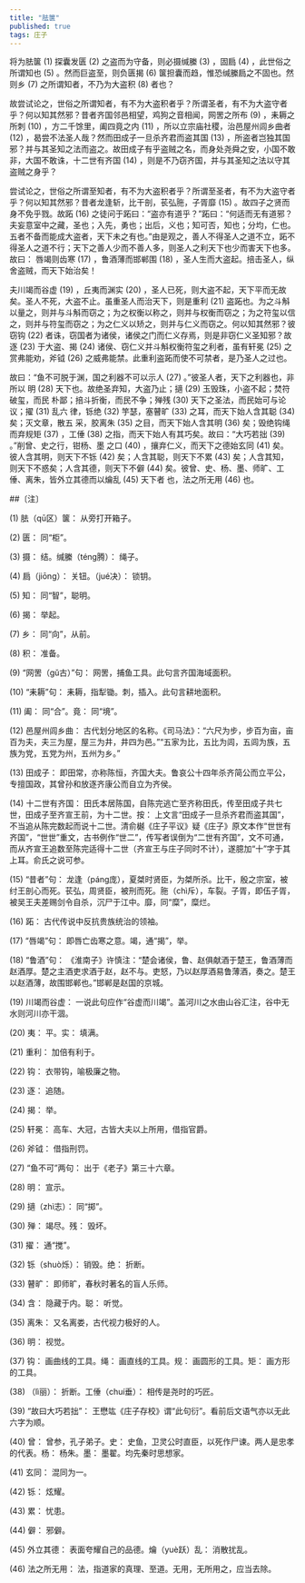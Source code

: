 ```yaml
---
title: "胠箧"
published: true
tags: 庄子
---
```


将为胠箧 (1) 探囊发匮 (2) 之盗而为守备，则必摄缄縢 (3) ，固扃 (4) ，此世俗之所谓知也 (5) 。然而巨盗至，则负匮揭 (6) 箧担囊而趋，惟恐缄縢扃之不固也。然则乡 (7) 之所谓知者，不乃为大盗积 (8) 者也？

故尝试论之，世俗之所谓知者，有不为大盗积者乎？所谓圣者，有不为大盗守者乎？何以知其然邪？昔者齐国邻邑相望，鸡狗之音相闻，网罟之所布 (9) ，耒耨之所刺 (10) ，方二千馀里，阖四竟之内 (11) ，所以立宗庙社稷，治邑屋州闾乡曲者 (12) ，曷尝不法圣人哉？然而田成子一旦杀齐君而盗其国 (13) ，所盗者岂独其国邪？并与其圣知之法而盗之。故田成子有乎盗贼之名，而身处尧舜之安，小国不敢非，大国不敢诛，十二世有齐国 (14) ，则是不乃窃齐国，并与其圣知之法以守其盗贼之身乎？

尝试论之，世俗之所谓至知者，有不为大盗积者乎？所谓至圣者，有不为大盗守者乎？何以知其然邪？昔者龙逢斩，比干剖，苌弘胣，子胥靡 (15) 。故四子之贤而身不免乎戮。故跖 (16) 之徒问于跖曰：“盗亦有道乎？”跖曰：“何适而无有道邪？夫妄意室中之藏，圣也；入先，勇也；出后，义也；知可否，知也；分均，仁也。五者不备而能成大盗者，天下未之有也。”由是观之，善人不得圣人之道不立，跖不得圣人之道不行；天下之善人少而不善人多，则圣人之利天下也少而害天下也多。故曰： 唇竭则齿寒 (17) ，鲁酒薄而邯郸围 (18) ，圣人生而大盗起。掊击圣人，纵舍盗贼，而天下始治矣！

夫川竭而谷虚 (19) ，丘夷而渊实 (20) ，圣人已死，则大盗不起，天下平而无故矣。圣人不死，大盗不止。虽重圣人而治天下，则是重利 (21) 盗跖也。为之斗斛以量之，则并与斗斛而窃之；为之权衡以称之，则并与权衡而窃之；为之符玺以信之，则并与符玺而窃之；为之仁义以矫之，则并与仁义而窃之。何以知其然邪？彼窃钩 (22) 者诛，窃国者为诸侯，诸侯之门而仁义存焉，则是非窃仁义圣知邪？故逐 (23) 于大盗、揭 (24) 诸侯、窃仁义并斗斛权衡符玺之利者，虽有轩冕 (25) 之赏弗能劝，斧钺 (26) 之威弗能禁。此重利盗跖而使不可禁者，是乃圣人之过也。

故曰：“鱼不可脱于渊，国之利器不可以示人 (27) 。”彼圣人者，天下之利器也，非所以
明 (28) 天下也。故绝圣弃知，大盗乃止；擿 (29) 玉毁珠，小盗不起；焚符破玺，而民
朴鄙；掊斗折衡，而民不争；殚残 (30) 天下之圣法，而民始可与论议；擢 (31) 乱六
律，铄绝 (32) 竽瑟，塞瞽旷 (33) 之耳，而天下始人含其聪 (34) 矣；灭文章，散五
采，胶离朱 (35) 之目，而天下始人含其明 (36) 矣；毁绝钩绳而弃规矩 (37) ，工倕
(38) 之指，而天下始人有其巧矣。故曰：“大巧若拙 (39) 。”削曾、史之行，钳杨、墨
之口 (40) ，攘弃仁义，而天下之德始玄同 (41) 矣。彼人含其明，则天下不铄 (42)
矣；人含其聪，则天下不累 (43) 矣；人含其知，则天下不惑矣；人含其德，则天下不僻
(44) 矣。彼曾、史、杨、墨、师旷、工倕、离朱，皆外立其德而以爚乱 (45) 天下者
也，法之所无用 (46) 也。

##〔注〕　

(1) 胠（qū区）箧： 从旁打开箱子。

(2) 匮： 同“柜”。

(3) 摄： 结。缄縢（téng腾）： 绳子。

(4) 扃（jiōng）： 关钮。（jué决）： 锁钥。

(5) 知： 同“智”，聪明。

(6) 揭： 举起。

(7) 乡： 同“向”，从前。

(8) 积： 准备。

(9) “网罟（gǔ古）”句： 网罟，捕鱼工具。此句言齐国海域面积。

(10) “耒耨”句： 耒耨，指犁锄。刺，插入。此句言耕地面积。

(11) 阖： 同“合”。竟： 同“境”。

(12) 邑屋州闾乡曲： 古代划分地区的名称。《司马法》：“六尺为步，步百为亩，亩百为夫，夫三为屋，屋三为井，井四为邑。”“五家为比，五比为闾，五闾为族，五族为党，五党为州，五州为乡。”

(13) 田成子： 即田常，亦称陈恒，齐国大夫。鲁哀公十四年杀齐简公而立平公，专擅国政，其曾孙和放逐齐康公而自立为齐侯。

(14) 十二世有齐国： 田氏本居陈国，自陈完逃亡至齐称田氏，传至田成子共七世，田成子至齐宣王前，为十二世。按： 上文言“田成子一旦杀齐君而盗其国”，不当追从陈完数起而说十二世。清俞樾《庄子平议》疑《庄子》原文本作“世世有齐国”，“世世”重文，古书例作“世二”，传写者误倒为“二世有齐国”，文不可通，而从齐宣王追数至陈完适得十二世（齐宣王与庄子同时不计），遂臆加“十”字于其上耳。俞氏之说可参。

(15) “昔者”句： 龙逢（páng庞），夏桀时贤臣，为桀所杀。比干，殷之宗室，被纣王剖心而死。苌弘，周贤臣，被刑而死。胣（chì斥），车裂。子胥，即伍子胥，被吴王夫差赐剑令自杀，沉尸于江中。靡，同“糜”，糜烂。

(16) 跖： 古代传说中反抗贵族统治的领袖。

(17) “唇竭”句： 即唇亡齿寒之意。竭，通“揭”，举。

(18) “鲁酒”句： 《淮南子》许慎注：“楚会诸侯，鲁、赵俱献酒于楚王，鲁酒薄而赵酒厚。楚之主酒吏求酒于赵，赵不与。吏怒，乃以赵厚酒易鲁薄酒，奏之。楚王以赵酒薄，故围邯郸也。”邯郸是赵国的京城。

(19) 川竭而谷虚： 一说此句应作“谷虚而川竭”。盖河川之水由山谷汇注，谷中无水则河川亦干涸。

(20) 夷： 平。实： 填满。

(21) 重利： 加倍有利于。

(22) 钩： 衣带钩，喻极廉之物。

(23) 逐： 追随。

(24) 揭： 举。

(25) 轩冕： 高车、大冠，古皆大夫以上所用，借指官爵。

(26) 斧钺： 借指刑罚。

(27) “鱼不可”两句： 出于《老子》第三十六章。

(28) 明： 宣示。

(29) 擿（zhì志）： 同“掷”。

(30) 殚： 竭尽。残： 毁坏。

(31) 擢： 通“搅”。

(32) 铄（shuò烁）： 销毁。绝： 折断。

(33) 瞽旷： 即师旷，春秋时著名的盲人乐师。

(34) 含： 隐藏于内。聪： 听觉。

(35) 离朱： 又名离娄，古代视力极好的人。

(36) 明： 视觉。

(37) 钩： 画曲线的工具。绳： 画直线的工具。规： 画圆形的工具。矩： 画方形的工具。

(38) （lì丽）： 折断。工倕（chuí垂）： 相传是尧时的巧匠。

(39) “故曰大巧若拙”： 王懋竑《庄子存校》谓“此句衍”。看前后文语气亦以无此六字为顺。

(40) 曾： 曾参，孔子弟子。史： 史鱼，卫灵公时直臣，以死作尸谏。两人是忠孝的代表。杨： 杨朱。墨： 墨翟。均先秦时思想家。

(41) 玄同： 混同为一。

(42) 铄： 炫耀。

(43) 累： 忧患。

(44) 僻： 邪僻。

(45) 外立其德： 表面夸耀自己的品德。爚（yuè跃）乱： 消散扰乱。

(46) 法之所无用： 法，指道家的真理、至道。无用，无所用之，应当去除。